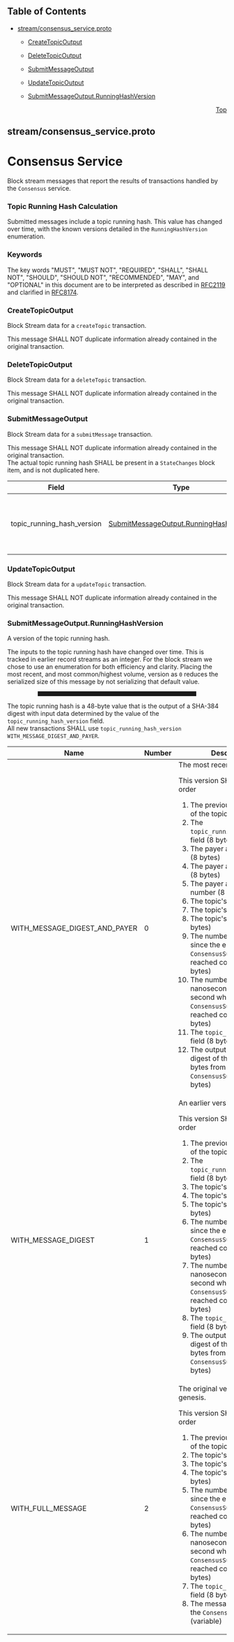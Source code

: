 ## Table of Contents

- [stream/consensus_service.proto](#stream_consensus_service-proto)
    - [CreateTopicOutput](#com-hedera-hapi-block-stream-CreateTopicOutput)
    - [DeleteTopicOutput](#com-hedera-hapi-block-stream-DeleteTopicOutput)
    - [SubmitMessageOutput](#com-hedera-hapi-block-stream-SubmitMessageOutput)
    - [UpdateTopicOutput](#com-hedera-hapi-block-stream-UpdateTopicOutput)
  
    - [SubmitMessageOutput.RunningHashVersion](#com-hedera-hapi-block-stream-SubmitMessageOutput-RunningHashVersion)
  



<a name="stream_consensus_service-proto"></a>
<p align="right"><a href="#top">Top</a></p>

## stream/consensus_service.proto
# Consensus Service
Block stream messages that report the results of transactions handled
by the `Consensus` service.

### Topic Running Hash Calculation
Submitted messages include a topic running hash. This value has changed
over time, with the known versions detailed in the `RunningHashVersion`
enumeration.

### Keywords
The key words "MUST", "MUST NOT", "REQUIRED", "SHALL", "SHALL NOT",
"SHOULD", "SHOULD NOT", "RECOMMENDED", "MAY", and "OPTIONAL" in this
document are to be interpreted as described in
[RFC2119](https://www.ietf.org/rfc/rfc2119) and clarified in
[RFC8174](https://www.ietf.org/rfc/rfc8174).


<a name="com-hedera-hapi-block-stream-CreateTopicOutput"></a>

### CreateTopicOutput
Block Stream data for a `createTopic` transaction.

This message SHALL NOT duplicate information already contained in the
original transaction.






<a name="com-hedera-hapi-block-stream-DeleteTopicOutput"></a>

### DeleteTopicOutput
Block Stream data for a `deleteTopic` transaction.

This message SHALL NOT duplicate information already contained in the
original transaction.






<a name="com-hedera-hapi-block-stream-SubmitMessageOutput"></a>

### SubmitMessageOutput
Block Stream data for a `submitMessage` transaction.

This message SHALL NOT duplicate information already contained in the
original transaction.<br/>
The actual topic running hash SHALL be present in a `StateChanges` block
item, and is not duplicated here.


| Field | Type | Label | Description |
| ----- | ---- | ----- | ----------- |
| topic_running_hash_version | [SubmitMessageOutput.RunningHashVersion](#com-hedera-hapi-block-stream-SubmitMessageOutput-RunningHashVersion) |  | The version of inputs to the SHA-384 running hash. <p> For all current transactions, this value SHALL be `WITH_MESSAGE_DIGEST_AND_PAYER`. |






<a name="com-hedera-hapi-block-stream-UpdateTopicOutput"></a>

### UpdateTopicOutput
Block Stream data for a `updateTopic` transaction.

This message SHALL NOT duplicate information already contained in the
original transaction.





 <!-- end messages -->


<a name="com-hedera-hapi-block-stream-SubmitMessageOutput-RunningHashVersion"></a>

### SubmitMessageOutput.RunningHashVersion
A version of the topic running hash.

The inputs to the topic running hash have changed over time.
This is tracked in earlier record streams as an integer. For the
block stream we chose to use an enumeration for both efficiency
and clarity. Placing the most recent, and most common/highest
volume, version as `0` reduces the serialized size of this message
by not serializing that default value.

<hr style="margin: 0.2em 5em 0.2em 5em; height: 0.5em; border-style: solid none solid none; border-width: 2px;"/>

The topic running hash is a 48-byte value that is the output
of a SHA-384 digest with input data determined by the value of
the `topic_running_hash_version` field.<br/>
All new transactions SHALL use `topic_running_hash_version`
`WITH_MESSAGE_DIGEST_AND_PAYER`.<br/>

| Name | Number | Description |
| ---- | ------ | ----------- |
| WITH_MESSAGE_DIGEST_AND_PAYER | 0 | The most recent version. <p> This version SHALL include, in order <ol> <li>The previous running hash of the topic (48 bytes)</li> <li>The `topic_running_hash_version` field (8 bytes)</li> <li>The payer account's shard (8 bytes)</li> <li>The payer account's realm (8 bytes)</li> <li>The payer account's number (8 bytes)</li> <li>The topic's shard (8 bytes)</li> <li>The topic's realm (8 bytes)</li> <li>The topic's number (8 bytes)</li> <li>The number of seconds since the epoch when the `ConsensusSubmitMessage` reached consensus (8 bytes)</li> <li>The number of nanoseconds within the second when the `ConsensusSubmitMessage` reached consensus (4 bytes)</li> <li>The `topic_sequence_number` field (8 bytes)</li> <li>The output of a SHA-384 digest of the message bytes from the `ConsensusSubmitMessage` (48 bytes)</li> </ol> |
| WITH_MESSAGE_DIGEST | 1 | An earlier version. <p> This version SHALL include, in order <ol> <li>The previous running hash of the topic (48 bytes)</li> <li>The `topic_running_hash_version` field (8 bytes)</li> <li>The topic's shard (8 bytes)</li> <li>The topic's realm (8 bytes)</li> <li>The topic's number (8 bytes)</li> <li>The number of seconds since the epoch when the `ConsensusSubmitMessage` reached consensus (8 bytes)</li> <li>The number of nanoseconds within the second when the `ConsensusSubmitMessage` reached consensus (4 bytes)</li> <li>The `topic_sequence_number` field (8 bytes)</li> <li>The output of a SHA-384 digest of the message bytes from the `ConsensusSubmitMessage` (48 bytes)</li> </ol> |
| WITH_FULL_MESSAGE | 2 | The original version, used at genesis. <p> This version SHALL include, in order <ol> <li>The previous running hash of the topic (48 bytes)</li> <li>The topic's shard (8 bytes)</li> <li>The topic's realm (8 bytes)</li> <li>The topic's number (8 bytes)</li> <li>The number of seconds since the epoch when the `ConsensusSubmitMessage` reached consensus (8 bytes)</li> <li>The number of nanoseconds within the second when the `ConsensusSubmitMessage` reached consensus (4 bytes)</li> <li>The `topic_sequence_number` field (8 bytes)</li> <li>The message bytes from the `ConsensusSubmitMessage` (variable)</li> </ol> |


 <!-- end enums -->

 <!-- end HasExtensions -->

 <!-- end services -->



